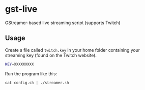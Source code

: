 # gst-live
GStreamer-based live streaming script (supports Twitch)

## Usage

Create a file called `twitch.key` in your home folder containing your streaming key (found on the Twitch website).
```sh
KEY=XXXXXXXXX
```

Run the program like this:
```console
cat config.sh | ./streamer.sh
```
